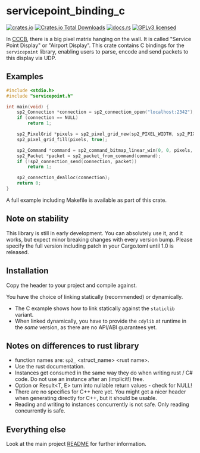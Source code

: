 # servicepoint_binding_c

[![crates.io](https://img.shields.io/crates/v/servicepoint_binding_c.svg)](https://crates.io/crates/servicepoint)
[![Crates.io Total Downloads](https://img.shields.io/crates/d/servicepoint_binding_c)](https://crates.io/crates/servicepoint)
[![docs.rs](https://img.shields.io/docsrs/servicepoint_binding_c)](https://docs.rs/servicepoint/latest/servicepoint/)
[![GPLv3 licensed](https://img.shields.io/crates/l/servicepoint_binding_c)](../../LICENSE)

In [CCCB](https://berlin.ccc.de/), there is a big pixel matrix hanging on the wall. It is called  "Service Point
Display" or "Airport Display".
This crate contains C bindings for the `servicepoint` library, enabling users to parse, encode and send packets to this display via UDP.

## Examples

```c++
#include <stdio.h>
#include "servicepoint.h"

int main(void) {
    sp2_Connection *connection = sp2_connection_open("localhost:2342");
    if (connection == NULL)
        return 1;

    sp2_PixelGrid *pixels = sp2_pixel_grid_new(sp2_PIXEL_WIDTH, sp2_PIXEL_HEIGHT);
    sp2_pixel_grid_fill(pixels, true);

    sp2_Command *command = sp2_command_bitmap_linear_win(0, 0, pixels, Uncompressed);
    sp2_Packet *packet = sp2_packet_from_command(command);
    if (!sp2_connection_send(connection, packet))
        return 1;

    sp2_connection_dealloc(connection);
    return 0;
}
```

A full example including Makefile is available as part of this crate.

## Note on stability

This library is still in early development.
You can absolutely use it, and it works, but expect minor breaking changes with every version bump.
Please specify the full version including patch in your Cargo.toml until 1.0 is released.

## Installation

Copy the header to your project and compile against.

You have the choice of linking statically (recommended) or dynamically.
- The C example shows how to link statically against the `staticlib` variant.
- When linked dynamically, you have to provide the `cdylib` at runtime in the _same_ version, as there are no API/ABI guarantees yet.

## Notes on differences to rust library

- function names are: `sp2_` \<struct_name\> \<rust name\>.
- Use the rust documentation.
- Instances get consumed in the same way they do when writing rust / C# code. Do not use an instance after an (implicit!) free.
- Option<T> or Result<T, E> turn into nullable return values - check for NULL!
- There are no specifics for C++ here yet. You might get a nicer header when generating directly for C++, but it should be usable.
- Reading and writing to instances concurrently is not safe. Only reading concurrently is safe.

## Everything else

Look at the main project [README](https://github.com/cccb/servicepoint/blob/main/README.md) for further information.
